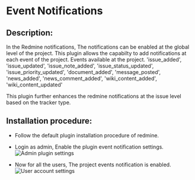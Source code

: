 **Event Notifications**
========

Description:
--------

In the Redmine notifications, The notifications can be enabled at the global level of the project.
This plugin allows the capabilty to add notifications at each event of the project.
Events available at the project.
'issue_added', 'issue_updated', 'issue_note_added', 'issue_status_updated', 'issue_priority_updated', 'document_added', 'message_posted', 'news_added', 'news_comment_added', 'wiki_content_added', 'wiki_content_updated'

This plugin further enhances the redmine notifications at the issue level based on the tracker type.

Installation procedure:
--------

* Follow the default plugin installation procedure of redmine.

* Login as admin, Enable the plugin event notification settings.
	![Admin plugin settings](/enable_event_notification.jpg "Event Notification")

* Now for all the users, The project events notification is enabled.
![User account settings](/project_events.jpg "User Event Notification Settings")
